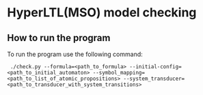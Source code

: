 # HyperLTL(MSO) model checking

## How to run the program
To run the program use the following command:

``` ./check.py --formula=<path_to_formula> --initial-config=<path_to_initial_automaton> --symbol_mapping=<path_to_list_of_atomic_propositions> --system_transducer=<path_to_transducer_with_system_transitions>```